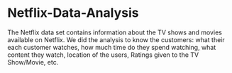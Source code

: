 # Netflix-Data-Analysis
The Netflix data set contains information about the TV shows and movies available on Netflix. We did the analysis to know the customers: what their each customer watches, how much time do they spend watching, what content they watch, location of the users, Ratings given to the TV Show/Movie, etc.
